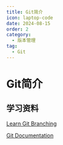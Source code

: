 ```yaml
---
title: Git简介
icon: laptop-code
date: 2024-08-15
order: 2
category:
  - 版本管理
tag:
  - Git
---
```


# Git简介

## 学习资料

[Learn Git Branching](https://learngitbranching.js.org/?locale=zh_CN)

[Git Documentation](https://git-scm.com/book/zh/v2)